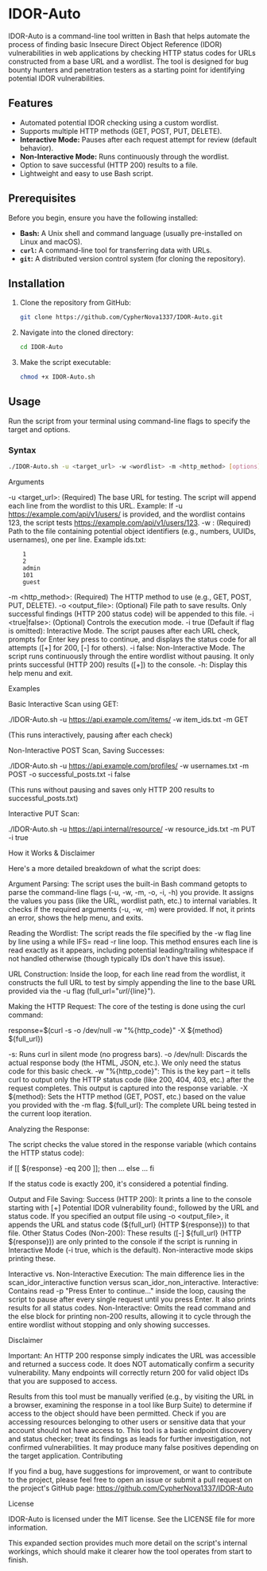 # IDOR-Auto

IDOR-Auto is a command-line tool written in Bash that helps automate the process of finding basic Insecure Direct Object Reference (IDOR) vulnerabilities in web applications by checking HTTP status codes for URLs constructed from a base URL and a wordlist. The tool is designed for bug bounty hunters and penetration testers as a starting point for identifying potential IDOR vulnerabilities.

## Features

* Automated potential IDOR checking using a custom wordlist.
* Supports multiple HTTP methods (GET, POST, PUT, DELETE).
* **Interactive Mode:** Pauses after each request attempt for review (default behavior).
* **Non-Interactive Mode:** Runs continuously through the wordlist.
* Option to save successful (HTTP 200) results to a file.
* Lightweight and easy to use Bash script.

## Prerequisites

Before you begin, ensure you have the following installed:

* **Bash:** A Unix shell and command language (usually pre-installed on Linux and macOS).
* **`curl`:** A command-line tool for transferring data with URLs.
* **`git`:** A distributed version control system (for cloning the repository).

## Installation

1.  Clone the repository from GitHub:
    ```bash
    git clone https://github.com/CypherNova1337/IDOR-Auto.git
    ```
2.  Navigate into the cloned directory:
    ```bash
    cd IDOR-Auto
    ```
3.  Make the script executable:
    ```bash
    chmod +x IDOR-Auto.sh
    ```

## Usage

Run the script from your terminal using command-line flags to specify the target and options.

### Syntax

```bash
./IDOR-Auto.sh -u <target_url> -w <wordlist> -m <http_method> [options]
```

Arguments

  -u <target_url>: (Required) The base URL for testing. The script will append each line from the wordlist to this URL.
        Example: If -u https://example.com/api/v1/users/ is provided, and the wordlist contains 123, the script tests https://example.com/api/v1/users/123.
  -w <wordlist>: (Required) Path to the file containing potential object identifiers (e.g., numbers, UUIDs, usernames), one per line.
        Example ids.txt:

        1
        2
        admin
        101
        guest

  -m <http_method>: (Required) The HTTP method to use (e.g., GET, POST, PUT, DELETE).
  -o <output_file>: (Optional) File path to save results. Only successful findings (HTTP 200 status code) will be appended to this file.
  -i <true|false>: (Optional) Controls the execution mode.
      -i true (Default if flag is omitted): Interactive Mode. The script pauses after each URL check, prompts for Enter key press to continue, and displays the status code for all attempts ([+] for 200, [-] for others).
      -i false: Non-Interactive Mode. The script runs continuously through the entire wordlist without pausing. It only prints successful (HTTP 200) results ([+]) to the console.
    -h: Display this help menu and exit.

Examples

  Basic Interactive Scan using GET:

./IDOR-Auto.sh -u https://api.example.com/items/ -w item_ids.txt -m GET

(This runs interactively, pausing after each check)

Non-Interactive POST Scan, Saving Successes:


./IDOR-Auto.sh -u https://api.example.com/profiles/ -w usernames.txt -m POST -o successful_posts.txt -i false

(This runs without pausing and saves only HTTP 200 results to successful_posts.txt)

Interactive PUT Scan:

  ./IDOR-Auto.sh -u https://api.internal/resource/ -w resource_ids.txt -m PUT -i true

How it Works & Disclaimer

Here's a more detailed breakdown of what the script does:

  Argument Parsing:
      The script uses the built-in Bash command getopts to parse the command-line flags (-u, -w, -m, -o, -i, -h) you provide.
      It assigns the values you pass (like the URL, wordlist path, etc.) to internal variables.
      It checks if the required arguments (-u, -w, -m) were provided. If not, it prints an error, shows the help menu, and exits.

  Reading the Wordlist:
      The script reads the file specified by the -w flag line by line using a while IFS= read -r line loop. This method ensures each line is read exactly as it appears, including potential leading/trailing whitespace if not handled otherwise (though typically IDs don't have this issue).

  URL Construction:
      Inside the loop, for each line read from the wordlist, it constructs the full URL to test by simply appending the line to the base URL provided via the -u flag (full_url="${url}/${line}").

  Making the HTTP Request:
      The core of the testing is done using the curl command:
      
  response=$(curl -s -o /dev/null -w "%{http_code}" -X ${method} ${full_url})

  -s: Runs curl in silent mode (no progress bars).
  -o /dev/null: Discards the actual response body (the HTML, JSON, etc.). We only need the status code for this basic check.
  -w "%{http_code}": This is the key part – it tells curl to output only the HTTP status code (like 200, 404, 403, etc.) after the request completes. This output is captured into the response variable.
  -X ${method}: Sets the HTTP method (GET, POST, etc.) based on the value you provided with the -m flag.
  ${full_url}: The complete URL being tested in the current loop iteration.

Analyzing the Response:

  The script checks the value stored in the response variable (which contains the HTTP status code):
  
  if [[ ${response} -eq 200 ]]; then ... else ... fi

  If the status code is exactly 200, it's considered a potential finding.

  Output and File Saving:
        Success (HTTP 200):
            It prints a line to the console starting with [+] Potential IDOR vulnerability found:, followed by the URL and status code.
            If you specified an output file using -o <output_file>, it appends the URL and status code (${full_url} (HTTP ${response})) to that file.
        Other Status Codes (Non-200):
            These results ([-] ${full_url} (HTTP ${response})) are only printed to the console if the script is running in Interactive Mode (-i true, which is the default). Non-interactive mode skips printing these.

  Interactive vs. Non-Interactive Execution:
        The main difference lies in the scan_idor_interactive function versus scan_idor_non_interactive.
        Interactive: Contains read -p "Press Enter to continue..." inside the loop, causing the script to pause after every single request until you press Enter. It also prints results for all status codes.
        Non-Interactive: Omits the read command and the else block for printing non-200 results, allowing it to cycle through the entire wordlist without stopping and only showing successes.

Disclaimer

Important: An HTTP 200 response simply indicates the URL was accessible and returned a success code. It does NOT automatically confirm a security vulnerability. Many endpoints will correctly return 200 for valid object IDs that you are supposed to access.  

Results from this tool must be manually verified (e.g., by visiting the URL in a browser, examining the response in a tool like Burp Suite) to determine if access to the object should have been permitted. Check if you are accessing resources belonging to other users or sensitive data that your account should not have access to. This tool is a basic endpoint discovery and status checker; treat its findings as leads for further investigation, not confirmed vulnerabilities. It may produce many false positives depending on the target application.
Contributing

If you find a bug, have suggestions for improvement, or want to contribute to the project, please feel free to open an issue or submit a pull request on the project's GitHub page: https://github.com/CypherNova1337/IDOR-Auto  

License

IDOR-Auto is licensed under the MIT license. See the LICENSE file for more information.  


This expanded section provides much more detail on the script's internal workings, which should make it clearer how the tool operates from start to finish.

